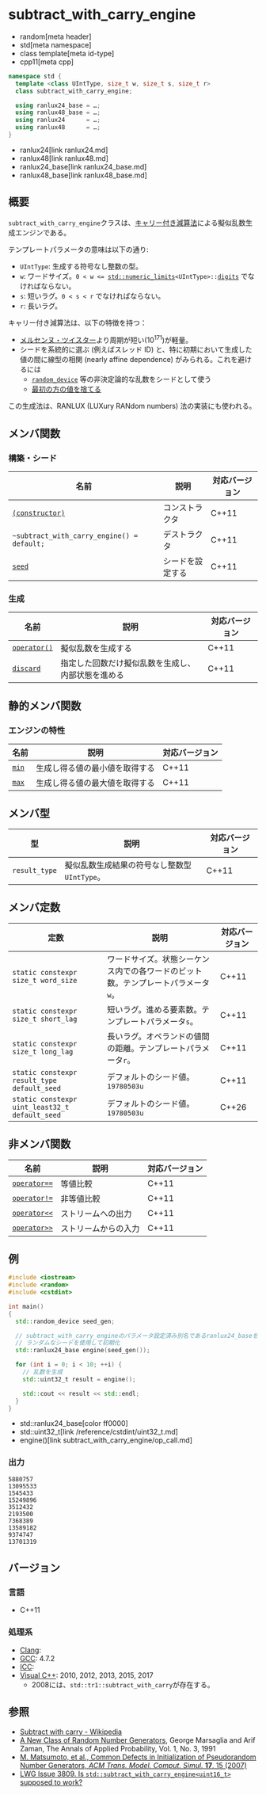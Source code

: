 # subtract_with_carry_engine
* random[meta header]
* std[meta namespace]
* class template[meta id-type]
* cpp11[meta cpp]

```cpp
namespace std {
  template <class UIntType, size_t w, size_t s, size_t r>
  class subtract_with_carry_engine;

  using ranlux24_base = …;
  using ranlux48_base = …;
  using ranlux24      = …;
  using ranlux48      = …;
}
```
* ranlux24[link ranlux24.md]
* ranlux48[link ranlux48.md]
* ranlux24_base[link ranlux24_base.md]
* ranlux48_base[link ranlux48_base.md]

## 概要
`subtract_with_carry_engine`クラスは、[キャリー付き減算法](https://en.wikipedia.org/wiki/Subtract_with_carry)による擬似乱数生成エンジンである。

テンプレートパラメータの意味は以下の通り:

* `UIntType`: 生成する符号なし整数の型。
* `w`: ワードサイズ。`0 < w <= `[`std::numeric_limits`](/reference/limits/numeric_limits.md)`<UIntType>::`[`digits`](/reference/limits/numeric_limits/digits.md) でなければならない。
* `s`: 短いラグ。`0 < s < r` でなければならない。
* `r`: 長いラグ。

キャリー付き減算法は、以下の特徴を持つ：

* [メルセンヌ・ツイスター](mersenne_twister_engine.md)より周期が短い(10<sup>171</sup>)が軽量。
* シードを系統的に選ぶ (例えばスレッド ID) と、特に初期において生成した値の間に線型の相関 (nearly affine dependence) がみられる。これを避けるには
    * [`random_device`](random_device.md) 等の非決定論的な乱数をシードとして使う
    * [最初の方の値を捨てる](subtract_with_carry_engine/discard.md)


この生成法は、RANLUX (LUXury RANdom numbers) 法の実装にも使われる。


## メンバ関数
### 構築・シード

| 名前 | 説明 | 対応バージョン |
|-------------------------------------------------------------------------------|------------------|-------|
| [`(constructor)`](subtract_with_carry_engine/op_constructor.md)             | コンストラクタ   | C++11 |
| `~subtract_with_carry_engine() = default;`                                    | デストラクタ     | C++11 |
| [`seed`](subtract_with_carry_engine/seed.md)                                | シードを設定する | C++11 |


### 生成

| 名前 | 説明 | 対応バージョン |
|---------------------------------------------------------|--------------------|-------|
| [`operator()`](subtract_with_carry_engine/op_call.md) | 擬似乱数を生成する | C++11 |
| [`discard`](subtract_with_carry_engine/discard.md)    | 指定した回数だけ擬似乱数を生成し、内部状態を進める | C++11 |


## 静的メンバ関数
### エンジンの特性

| 名前 | 説明 | 対応バージョン |
|----------------------------------------------|--------------------------------|-------|
| [`min`](subtract_with_carry_engine/min.md) | 生成し得る値の最小値を取得する | C++11 |
| [`max`](subtract_with_carry_engine/max.md) | 生成し得る値の最大値を取得する | C++11 |


## メンバ型

| 型 | 説明 | 対応バージョン |
|---------------|-------------------|-------|
| `result_type` | 擬似乱数生成結果の符号なし整数型 `UIntType`。 | C++11 |


## メンバ定数

| 定数 | 説明 | 対応バージョン |
|---------------|-------------------|-------|
| `static constexpr size_t word_size` | ワードサイズ。状態シーケンス内での各ワードのビット数。テンプレートパラメータ`w`。 | C++11 |
| `static constexpr size_t short_lag` | 短いラグ。進める要素数。テンプレートパラメータ`s`。 | C++11 |
| `static constexpr size_t long_lag`  | 長いラグ。オペランドの値間の距離。テンプレートパラメータ`r`。 | C++11 |
| `static constexpr result_type default_seed` | デフォルトのシード値。`19780503u` | C++11 |
| `static constexpr uint_least32_t default_seed` | デフォルトのシード値。`19780503u` | C++26 |


## 非メンバ関数

| 名前 | 説明 | 対応バージョン |
|--------------------------------------------------------------|----------------------|-------|
| [`operator==`](subtract_with_carry_engine/op_equal.md)     | 等値比較             | C++11 |
| [`operator!=`](subtract_with_carry_engine/op_not_equal.md) | 非等値比較           | C++11 |
| [`operator<<`](subtract_with_carry_engine/op_ostream.md)   | ストリームへの出力   | C++11 |
| [`operator>>`](subtract_with_carry_engine/op_istream.md)   | ストリームからの入力 | C++11 |


## 例
```cpp example
#include <iostream>
#include <random>
#include <cstdint>

int main()
{
  std::random_device seed_gen;

  // subtract_with_carry_engineのパラメータ設定済み別名であるranlux24_baseを使用する。
  // ランダムなシードを使用して初期化
  std::ranlux24_base engine(seed_gen());

  for (int i = 0; i < 10; ++i) {
    // 乱数を生成
    std::uint32_t result = engine();

    std::cout << result << std::endl;
  }
}
```
* std::ranlux24_base[color ff0000]
* std::uint32_t[link /reference/cstdint/uint32_t.md]
* engine()[link subtract_with_carry_engine/op_call.md]

### 出力
```
5880757
13095533
1545433
15249896
3512432
2193500
7368389
13589182
9374747
13701319
```

## バージョン
### 言語
- C++11

### 処理系
- [Clang](/implementation.md#clang): 
- [GCC](/implementation.md#gcc): 4.7.2
- [ICC](/implementation.md#icc): 
- [Visual C++](/implementation.md#visual_cpp): 2010, 2012, 2013, 2015, 2017
	- 2008には、`std::tr1::subtract_with_carry`が存在する。

## 参照
- [Subtract with carry - Wikipedia](https://en.wikipedia.org/wiki/Subtract_with_carry)
- [A New Class of Random Number Generators](http://projecteuclid.org/DPubS?service=UI&version=1.0&verb=Display&handle=euclid.aoap/1177005878), George Marsaglia and Arif Zaman, The Annals of Applied Probability, Vol. 1, No. 3, 1991
- [M. Matsumoto, et al., Common Defects in Initialization of Pseudorandom Number Generators, *ACM Trans. Model. Comput. Simul.* **17**, 15 (2007)](https://doi.org/10.1145/1276927.1276928)
- [LWG Issue 3809. Is `std::subtract_with_carry_engine<uint16_t>` supposed to work?](https://cplusplus.github.io/LWG/issue3809)
